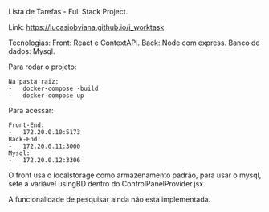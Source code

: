 Lista de Tarefas - Full Stack Project.

Link: https://lucasjobviana.github.io/j_worktask

Tecnologias:
    Front: React e ContextAPI.
    Back: Node com express.
    Banco de dados: Mysql.

Para rodar o projeto:

    Na pasta raiz: 
    -   docker-compose -build
    -   docker-compose up
    
Para acessar:

    Front-End: 
    -   172.20.0.10:5173
    Back-End: 
    -   172.20.0.11:3000
    Mysql: 
    -   172.20.0.12:3306


O front usa o localstorage como armazenamento padrão, para usar o mysql, sete a variável usingBD dentro do ControlPanelProvider.jsx.

A funcionalidade de pesquisar ainda não esta implementada.
